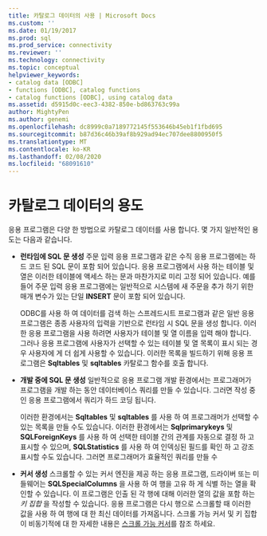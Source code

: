 ```yaml
---
title: 카탈로그 데이터의 사용 | Microsoft Docs
ms.custom: ''
ms.date: 01/19/2017
ms.prod: sql
ms.prod_service: connectivity
ms.reviewer: ''
ms.technology: connectivity
ms.topic: conceptual
helpviewer_keywords:
- catalog data [ODBC]
- functions [ODBC], catalog functions
- catalog functions [ODBC], using catalog data
ms.assetid: d5915d0c-eec3-4382-850e-bd863763c99a
author: MightyPen
ms.author: genemi
ms.openlocfilehash: dc8999c0a7189772145f553646b45eb1f1fbd695
ms.sourcegitcommit: b87d36c46b39af8b929ad94ec707dee8800950f5
ms.translationtype: MT
ms.contentlocale: ko-KR
ms.lasthandoff: 02/08/2020
ms.locfileid: "68091610"
---
```

# <a name="uses-of-catalog-data"></a>카탈로그 데이터의 용도
응용 프로그램은 다양 한 방법으로 카탈로그 데이터를 사용 합니다. 몇 가지 일반적인 용도는 다음과 같습니다.  
  
-   **런타임에 SQL 문 생성** 주문 입력 응용 프로그램과 같은 수직 응용 프로그램에는 하드 코드 된 SQL 문이 포함 되어 있습니다. 응용 프로그램에서 사용 하는 테이블 및 열은 이러한 테이블에 액세스 하는 문과 마찬가지로 미리 고정 되어 있습니다. 예를 들어 주문 입력 응용 프로그램에는 일반적으로 시스템에 새 주문을 추가 하기 위한 매개 변수가 있는 단일 **INSERT** 문이 포함 되어 있습니다.  
  
     ODBC를 사용 하 여 데이터를 검색 하는 스프레드시트 프로그램과 같은 일반 응용 프로그램은 종종 사용자의 입력을 기반으로 런타임 시 SQL 문을 생성 합니다. 이러한 응용 프로그램을 사용 하려면 사용자가 테이블 및 열 이름을 입력 해야 합니다. 그러나 응용 프로그램에 사용자가 선택할 수 있는 테이블 및 열 목록이 표시 되는 경우 사용자에 게 더 쉽게 사용할 수 있습니다. 이러한 목록을 빌드하기 위해 응용 프로그램은 **Sqltables** 및 **sqltables** 카탈로그 함수를 호출 합니다.  
  
-   **개발 중에 SQL 문 생성** 일반적으로 응용 프로그램 개발 환경에서는 프로그래머가 프로그램을 개발 하는 동안 데이터베이스 쿼리를 만들 수 있습니다. 그러면 작성 중인 응용 프로그램에서 쿼리가 하드 코딩 됩니다.  
  
     이러한 환경에서는 **Sqltables** 및 **sqltables** 를 사용 하 여 프로그래머가 선택할 수 있는 목록을 만들 수도 있습니다. 이러한 환경에서는 **Sqlprimarykeys** 및 **SQLForeignKeys** 를 사용 하 여 선택한 테이블 간의 관계를 자동으로 결정 하 고 표시할 수 있으며, **SQLStatistics** 를 사용 하 여 인덱싱된 필드를 확인 하 고 강조 표시할 수도 있습니다. 그러면 프로그래머가 효율적인 쿼리를 만들 수  
  
-   **커서 생성** 스크롤할 수 있는 커서 엔진을 제공 하는 응용 프로그램, 드라이버 또는 미들웨어는 **SQLSpecialColumns** 을 사용 하 여 행을 고유 하 게 식별 하는 열을 확인할 수 있습니다. 이 프로그램은 인출 된 각 행에 대해 이러한 열의 값을 포함 하는 *키 집합* 을 작성할 수 있습니다. 응용 프로그램은 다시 행으로 스크롤할 때 이러한 값을 사용 하 여 행에 대 한 최신 데이터를 가져옵니다. 스크롤 가능 커서 및 키 집합이 비동기적에 대 한 자세한 내용은 [스크롤 가능 커서](../../../odbc/reference/develop-app/scrollable-cursors.md)를 참조 하세요.
